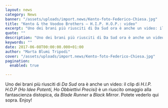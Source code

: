 ```yaml
---
layout: news
category: News
banner: "/assets/uploads/import.news/Kento-foto-Federico-Chiesa.jpg"
title: "Kento & the Voodoo Brothers – H.I.P. H.O.P.: video"
excerpt: "Uno dei brani più riusciti di Da Sud ora è anche un video: il clip di H.I.P. H.O.P (Ho Idee Potenti, Ho Obbiettivi Precisi) è un riuscito omaggio alla fantascienza distopica, da Blade Runner a Black Mirror. Potete vederlo qui sopra. Enjoy!"
quote: ""
description: "Uno dei brani più riusciti di Da Sud ora è anche un video: il clip di H.I.P. H.O.P (Ho Idee Potenti, Ho Obbiettivi Precisi) è un riuscito omaggio alla fantascienza distopica, da Blade Runner a Black Mirror. Potete vederlo qui sopra. Enjoy!"
keywords: ""
date: 2017-06-08T00:00:00.000+01:00
author: "Marta Blumi Tripodi"
cover: "/assets/uploads/import.news/Kento-foto-Federico-Chiesa.jpg"
pagination:
  enabled: true

---
```


Uno dei brani più riusciti di _Da Sud_ ora è anche un video: il clip di _H.I.P. H.O.P (Ho Idee Potenti, Ho Obbiettivi Precisi)_ è un riuscito omaggio alla fantascienza distopica, da _Blade Runner_ a _Black Mirror_. Potete vederlo qui sopra. Enjoy!